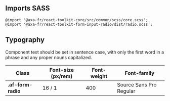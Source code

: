 ## Imports SASS

```
@import '@axa-fr/react-toolkit-core/src/common/scss/core.scss';
@import '@axa-fr/react-toolkit-form-input-radio/dist/radio.scss';
```

## Typography

Component text should be set in sentence case, with only the first word in a phrase and any proper nouns capitalized.

| Class              | Font-size (px/rem) | Font-weight | Font-family             |
| ------------------ | ------------------ | ----------- | ----------------------- |
| **.af-form-radio** | 16 / 1             | 400         | Source Sans Pro Regular |
